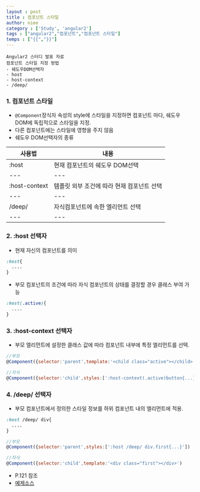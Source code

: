 ```yaml
---
layout : post
title : 컴포넌트 스타일
author: niee
category : ['Study', 'angular2']
tags : ["angular2","컴포넌트","컴포넌트 스타일"]
temps : ["{{","}}"]
---
```


```
Angular2 스터디 발표 자료
컴포넌트 스타일 지정 방법
- 쉐도우DOM선택자
- host
- host-context
- /deep/
```

### 1. 컴포넌트 스타일

- ```@Component```장식자 속성의 style에 스타일을 지정하면 컴포넌트 마다, 쉐도우 DOM에 독립적으로 스타일을 지정.
- 다른 컴포넌트에는 스타일에 영향을 주지 않음
- 쉐도우 DOM선택자의 종류

 사용법 | 내용
---|---
:host|현재 컴포넌트의 쉐도우 DOM선택
---|---
:host-context|템플릿 외부 조건에 따라 현재 컴포넌트 선택
---|---
/deep/|자식컴포넌트에 속한 엘리먼트 선택
---|---

### 2. :host 선택자

- 현재 자신의 컴포넌트를 의미

```css
:host{
  ....
}
```

- 부모 컴포넌트의 조건에 따라 자식 컴포넌트의 상태를 결정할 경우 클래스 부여 가능

```css
:host(.active){
  ....
}
```

### 3. :host-context 선택자

- 부모 엘리먼트에 설정한 클래스 값에 따라 컴포넌트 내부에 특정 엘리먼트를 선택.

```javascript
//부모
@Component({selector:'parent',template:'<child class="active"></child>'})

//자식
@Component({selector:'child',styles:[':host-context(.active)button{...}'])

```

### 4. /deep/ 선택자

- 부모 컴포넌트에서 정의한 스타일 정보를 하위 컴포넌트 내의 엘리먼트에 적용.

```css
:host /deep/ div{
  ....
}
```

```javascript
//부모
@Component({selector:'parent',styles:[':host /deep/ div.first{...}'])

//자식
@Component({selector:'child',template:'<div class="first"></div>')

```

- P.121 참조
- [예제소스](https://github.com/wikibook/ng2-book/tree/master/component/src/app/component-style)
